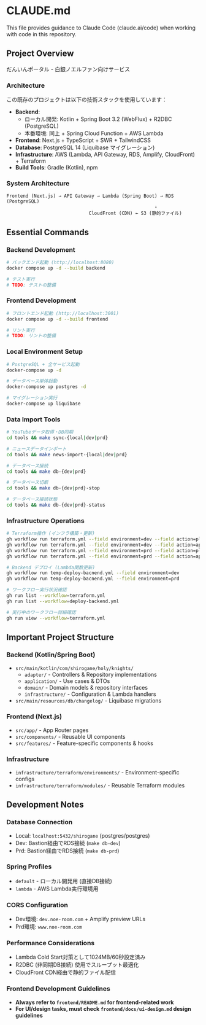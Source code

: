 # CLAUDE.md

This file provides guidance to Claude Code (claude.ai/code) when working with code in this repository.

## Project Overview

だんいんポータル - 白銀ノエルファン向けサービス

### Architecture

この既存のプロジェクトは以下の技術スタックを使用しています：
- **Backend**: 
  - ローカル開発: Kotlin + Spring Boot 3.2 (WebFlux) + R2DBC (PostgreSQL)
  - 本番環境: 同上 + Spring Cloud Function + AWS Lambda
- **Frontend**: Next.js + TypeScript + SWR + TailwindCSS
- **Database**: PostgreSQL 14 (Liquibase マイグレーション)
- **Infrastructure**: AWS (Lambda, API Gateway, RDS, Amplify, CloudFront) + Terraform
- **Build Tools**: Gradle (Kotlin), npm

### System Architecture

```
Frontend (Next.js) → API Gateway → Lambda (Spring Boot) → RDS (PostgreSQL)
                                                      ↓
                              CloudFront (CDN) ← S3 (静的ファイル)
```

## Essential Commands

### Backend Development

```bash
# バックエンド起動 (http://localhost:8080)
docker compose up -d --build backend

# テスト実行
# TODO: テストの整備
```

### Frontend Development

```bash
# フロントエンド起動 (http://localhost:3001)
docker compose up -d --build frontend

# リント実行
# TODO: リントの整備
```

### Local Environment Setup

```bash
# PostgreSQL + 全サービス起動
docker-compose up -d

# データベース単体起動
docker-compose up postgres -d

# マイグレーション実行
docker-compose up liquibase
```

### Data Import Tools

```bash
# YouTubeデータ取得・DB同期 
cd tools && make sync-{local|dev|prd}

# ニュースデータインポート  
cd tools && make news-import-{local|dev|prd}

# データベース接続
cd tools && make db-{dev|prd}

# データベース切断
cd tools && make db-{dev|prd}-stop

# データベース接続状態
cd tools && make db-{dev|prd}-status
```

### Infrastructure Operations

```bash
# Terraform操作 (インフラ構築・更新)
gh workflow run terraform.yml --field environment=dev --field action=plan
gh workflow run terraform.yml --field environment=dev --field action=apply
gh workflow run terraform.yml --field environment=prd --field action=plan
gh workflow run terraform.yml --field environment=prd --field action=apply

# Backend デプロイ (Lambda関数更新)
gh workflow run temp-deploy-bacnend.yml --field environment=dev
gh workflow run temp-deploy-bacnend.yml --field environment=prd

# ワークフロー実行状況確認
gh run list --workflow=terraform.yml
gh run list --workflow=deploy-backend.yml

# 実行中のワークフロー詳細確認
gh run view --workflow=terraform.yml
```

## Important Project Structure

### Backend (Kotlin/Spring Boot)
- `src/main/kotlin/com/shirogane/holy/knights/`
  - `adapter/` - Controllers & Repository implementations
  - `application/` - Use cases & DTOs  
  - `domain/` - Domain models & repository interfaces
  - `infrastructure/` - Configuration & Lambda handlers
- `src/main/resources/db/changelog/` - Liquibase migrations

### Frontend (Next.js)
- `src/app/` - App Router pages
- `src/components/` - Reusable UI components
- `src/features/` - Feature-specific components & hooks

### Infrastructure  
- `infrastructure/terraform/environments/` - Environment-specific configs
- `infrastructure/terraform/modules/` - Reusable Terraform modules

## Development Notes

### Database Connection
- Local: `localhost:5432/shirogane` (postgres/postgres)
- Dev: Bastion経由でRDS接続 (`make db-dev`)
- Prd: Bastion経由でRDS接続 (`make db-prd`)

### Spring Profiles
- `default` - ローカル開発用 (直接DB接続)
- `lambda` - AWS Lambda実行環境用

### CORS Configuration
- Dev環境: `dev.noe-room.com` + Amplify preview URLs
- Prd環境: `www.noe-room.com`

### Performance Considerations
- Lambda Cold Start対策として1024MB/60秒設定済み
- R2DBC (非同期DB接続) 使用でスループット最適化
- CloudFront CDN経由で静的ファイル配信

### Frontend Development Guidelines
- **Always refer to `frontend/README.md` for frontend-related work**
- **For UI/design tasks, must check `frontend/docs/ui-design.md` design guidelines**

